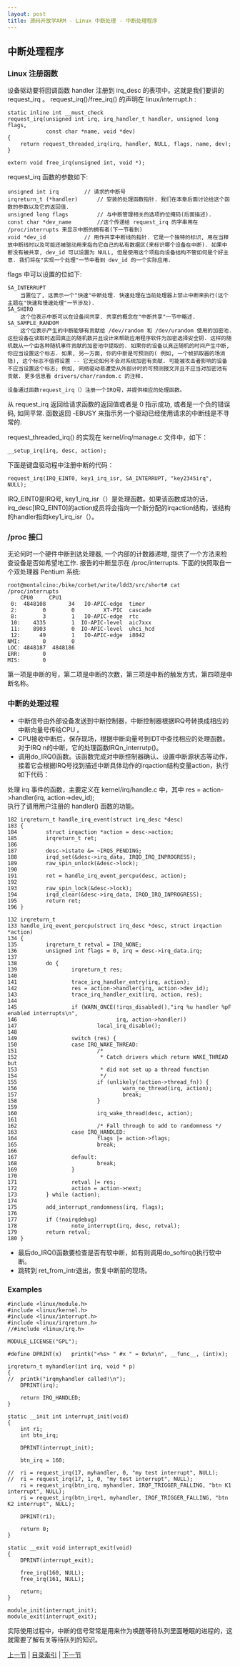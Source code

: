 ```yaml
---
layout: post
title: 源码开放学ARM - Linux 中断处理 - 中断处理程序
---
```


## 中断处理程序

### Linux 注册函数
设备驱动要将回调函数 handler 注册到 irq_desc 的表项中。这就是我们要讲的 request_irq 。
request_irq()/free_irq() 的声明在 linux/interrupt.h :
 
	static inline int __must_check
	request_irq(unsigned int irq, irq_handler_t handler, unsigned long flags,
	            const char *name, void *dev)
	{
		return request_threaded_irq(irq, handler, NULL, flags, name, dev);
	}

	extern void free_irq(unsigned int, void *);

request_irq 函数的参数如下:

	unsigned int irq 		// 请求的中断号
	irqreturn_t (*handler) 		// 安装的处理函数指针. 我们在本章后面讨论给这个函数的参数以及它的返回值.	
	unsigned long flags 		// 与中断管理相关的选项的位掩码(后面描述).
	const char *dev_name 		//这个传递给 request_irq 的字串用在 /proc/interrupts 来显示中断的拥有者(下一节看到)
	void *dev_id 			// 用作共享中断线的指针. 它是一个独特的标识, 用在当释放中断线时以及可能还被驱动用来指向它自己的私有数据区(来标识哪个设备在中断). 如果中断没有被共享, dev_id 可以设置为 NULL, 但是使用这个项指向设备结构不管如何是个好主意. 我们将在"实现一个处理"一节中看到 dev_id 的一个实际应用.

flags 中可以设置的位如下:

	SA_INTERRUPT 
		当置位了, 这表示一个"快速"中断处理. 快速处理在当前处理器上禁止中断来执行(这个主题在"快速和慢速处理"一节涉及).
	SA_SHIRQ 
		这个位表示中断可以在设备间共享. 共享的概念在"中断共享"一节中略述.
	SA_SAMPLE_RANDOM 
		这个位表示产生的中断能够有贡献给 /dev/random 和 /dev/urandom 使用的加密池. 这些设备在读取时返回真正的随机数并且设计来帮助应用程序软件为加密选择安全钥. 这样的随机数从一个由各种随机事件贡献的加密池中提取的. 如果你的设备以真正随机的时间产生中断, 你应当设置这个标志. 如果, 另一方面, 你的中断是可预测的( 例如, 一个帧抓取器的场消隐), 这个标志不值得设置 -- 它无论如何不会对系统加密有贡献. 可能被攻击者影响的设备不应当设置这个标志; 例如, 网络驱动易遭受从外部计时的可预测报文并且不应当对加密池有贡献. 更多信息看 drivers/char/random.c 的注释. 

	设备通过函数request_irq（）注册一个IRQ号，并提供相应的处理函数。

从 request_irq 返回给请求函数的返回值或者是 0 指示成功, 或者是一个负的错误码, 如同平常. 
函数返回 -EBUSY 来指示另一个驱动已经使用请求的中断线是不寻常的. 

request_threaded_irq() 的实现在 kernel/irq/manage.c 文件中，如下：

	__setup_irq(irq, desc, action);

下面是键盘驱动程中注册中断的代码：

	request_irq(IRQ_EINT0, key1_irq_isr, SA_INTERRUPT, "key2345irq", NULL);
 
IRQ_EINT0是IRQ号, key1_irq_isr（）是处理函数。如果该函数成功的话，irq_desc[IRQ_EINT0]的action成员将会指向一个新分配的irqaction结构，该结构的handler指向key1_irq_isr（）。 

### /proc 接口

无论何时一个硬件中断到达处理器, 一个内部的计数器递增, 提供了一个方法来检查设备是否如希望地工作. 报告的中断显示在 /proc/interrupts. 下面的快照取自一个双处理器 Pentium 系统:

	root@montalcino:/bike/corbet/write/ldd3/src/short# cat /proc/interrupts
		CPU0     CPU1 
	 0:  4848108       34   IO-APIC-edge  timer 
	 2:        0        0         XT-PIC  cascade 
	 8:        3        1   IO-APIC-edge  rtc 
	 10:    4335        1  IO-APIC-level  aic7xxx 
	 11:    8903        0  IO-APIC-level  uhci_hcd 
	 12:      49        1   IO-APIC-edge  i8042  
	NMI:       0        0  
	LOC: 4848187  4848186  
	ERR:       0  
	MIS:       0  

第一项是中断的号，第二项是中断的次数，第三项是中断的触发方式，第四项是中断名称。

### 中断的处理过程

* 中断信号由外部设备发送到中断控制器，中断控制器根据IRQ号转换成相应的中断向量号传给CPU 。
* CPU接收中断后，保存现场，根据中断向量号到IDT中查找相应的处理函数。对于IRQ n的中断，它的处理函数IRQn_interrutp()。
* 调用do_IRQ()函数。该函数完成对中断控制器确认、设置中断源状态等动作，
接着它会根据IRQ号找到描述中断具体动作的irqaction结构变量action，执行如下代码：

处理 irq 事件的函数，主要定义在 kernel/irq/handle.c 中，其中 res = action->handler(irq, action->dev_id);  
执行了调用用户注册的 handler() 函数的功能。

	182 irqreturn_t handle_irq_event(struct irq_desc *desc)
	183 {
	184         struct irqaction *action = desc->action;
	185         irqreturn_t ret;
	186 
	187         desc->istate &= ~IRQS_PENDING;
	188         irqd_set(&desc->irq_data, IRQD_IRQ_INPROGRESS);
	189         raw_spin_unlock(&desc->lock);
	190 
	191         ret = handle_irq_event_percpu(desc, action);
	192 
	193         raw_spin_lock(&desc->lock);
	194         irqd_clear(&desc->irq_data, IRQD_IRQ_INPROGRESS);
	195         return ret;
	196 }

	132 irqreturn_t
	133 handle_irq_event_percpu(struct irq_desc *desc, struct irqaction *action)
	134 {
	135         irqreturn_t retval = IRQ_NONE;
	136         unsigned int flags = 0, irq = desc->irq_data.irq;
	137 
	138         do {
	139                 irqreturn_t res;
	140 
	141                 trace_irq_handler_entry(irq, action);
	142                 res = action->handler(irq, action->dev_id);
	143                 trace_irq_handler_exit(irq, action, res);
	144 
	145                 if (WARN_ONCE(!irqs_disabled(),"irq %u handler %pF enabled interrupts\n",
	146                               irq, action->handler))
	147                         local_irq_disable();
	148 
	149                 switch (res) {
	150                 case IRQ_WAKE_THREAD:
	151                         /*
	152                          * Catch drivers which return WAKE_THREAD but
	153                          * did not set up a thread function
	154                          */
	155                         if (unlikely(!action->thread_fn)) {
	156                                 warn_no_thread(irq, action);
	157                                 break;
	158                         }
	159 
	160                         irq_wake_thread(desc, action);
	161 
	162                         /* Fall through to add to randomness */
	163                 case IRQ_HANDLED:
	164                         flags |= action->flags;
	165                         break;
	166 
	167                 default:
	168                         break;
	169                 }
	170 
	171                 retval |= res;
	172                 action = action->next;
	173         } while (action);
	174 
	175         add_interrupt_randomness(irq, flags);
	176 
	177         if (!noirqdebug)
	178                 note_interrupt(irq, desc, retval);
	179         return retval;
	180 }

* 最后do_IRQ()函数要检查是否有软中断，如有则调用do_softirq()执行软中断。
* 跳转到 ret_from_intr退出，恢复中断前的现场。 
	
### Examples	
	#include <linux/module.h>
	#include <linux/kernel.h>
	#include <linux/interrupt.h>
	#include <linux/irqreturn.h>
	//#include <linux/irq.h>
	
	MODULE_LICENSE("GPL");
	
	#define DPRINT(x)	printk("<%s> " #x " = 0x%x\n", __func__, (int)x);
	
	irqreturn_t myhandler(int irq, void * p)
	{
	//	printk("irqmyhandler called!\n");
		DPRINT(irq);
	
		return IRQ_HANDLED;	
	}
	
	static __init int interrupt_init(void)
	{
		int ri;
		int btn_irq;
	
		DPRINT(interrupt_init);
		
		btn_irq = 160;
	
	//	ri = request_irq(17, myhandler, 0, "my test interrupt", NULL);
	//	ri = request_irq(17, 1, 0, "my test interrupt", NULL);
		ri = request_irq(btn_irq, myhandler, IRQF_TRIGGER_FALLING, "btn K1 interrupt", NULL);
		ri = request_irq(btn_irq+1, myhandler, IRQF_TRIGGER_FALLING, "btn K2 interrupt", NULL);
	
		DPRINT(ri);
	
		return 0;
	}
	
	static __exit void interrupt_exit(void)
	{
		DPRINT(interrupt_exit);
	
		free_irq(160, NULL);
		free_irq(161, NULL);
	
		return;
	}
	
	module_init(interrupt_init);
	module_exit(interrupt_exit);

实际使用过程中，中断的信号常常是用来作为唤醒等待队列里面睡眠的进程的，这就需要了解有关等待队列的知识。




[上一节](chp104-2.html)  |  [目录索引](../index.html)  |  [下一节](chp104-4.html)
